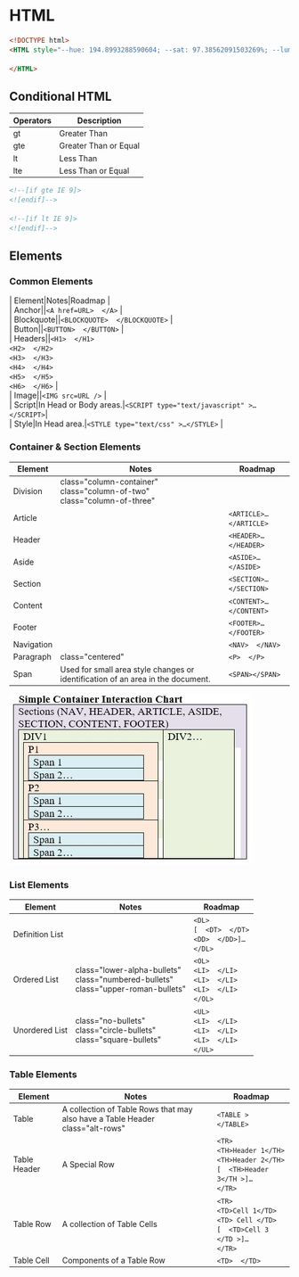 # HTML

```html
<!DOCTYPE html>
<HTML style="--hue: 194.8993288590604; --sat: 97.38562091503269%; --lum: 30%;" lang="en">

</HTML>
```

## Conditional HTML
| Operators | Description |  
| -- | -- |  
| gt | Greater Than  |  
| gte | Greater Than or Equal |  
| lt | Less Than |  
| lte | Less Than or Equal |  

```html
<!--[if gte IE 9]>
<![endif]-->

<!--[if lt IE 9]>  
<![endif]-->
```

## Elements

### Common Elements
| Element|Notes|Roadmap |  
| Anchor||`<A href=URL>  </A>` |  
| Blockquote||`<BLOCKQUOTE>  </BLOCKQUOTE>` |  
| Button||`<BUTTON>  </BUTTON>` |  
| Headers||`<H1>  </H1>` <BR> `<H2>  </H2>` <BR> `<H3>  </H3>` <BR> `<H4>  </H4>` <BR> `<H5>  </H5>` <BR> `<H6>  </H6>` |  
| Image||`<IMG src=URL />` |  
| Script|In Head or Body areas.|`<SCRIPT type="text/javascript" >…</SCRIPT>`|  
| Style|In Head area.|`<STYLE type="text/css" >…</STYLE>` |  

### Container & Section Elements
| Element|Notes|Roadmap |  
| --- | --- | --- |  
| Division|class="column-container" <BR> class="column-of-two" <BR> class="column-of-three"|<DIV>  </DIV> |  
| Article||`<ARTICLE>…</ARTICLE>` |  
| Header||`<HEADER>…</HEADER>` |  
| Aside||`<ASIDE>…</ASIDE>` |  
| Section||`<SECTION>…</SECTION>` |  
| Content||`<CONTENT>…</CONTENT>` |  
| Footer||`<FOOTER>…</FOOTER>` |  
| Navigation||`<NAV>  </NAV>` |  
| Paragraph|class="centered"|`<P>  </P>` |  
| Span|Used for small area style changes or identification of an area in the document. |`<SPAN></SPAN>` |  

![Simple Container Interaction Chart](HTMLContainerExample.jpg)

### List Elements
| Element|Notes|Roadmap |  
| --- | --- | --- |  
| Definition List||`<DL>`  <BR> `[  <DT>  </DT>` <BR>   `<DD>  </DD>]…` <BR> `</DL>` |  
| Ordered List|class="lower-alpha-bullets" <BR> class="numbered-bullets" <BR> class="upper-roman-bullets"|`<OL>` <BR>   `<LI>  </LI>` <BR>   `<LI>  </LI>` <BR>   `<LI>  </LI>` <BR> `</OL>` |  
| Unordered List|class="no-bullets" <BR> class="circle-bullets" <BR> class="square-bullets"|`<UL>` <BR>   `<LI>  </LI>` <BR>   `<LI>  </LI>` <BR>   `<LI>  </LI>` <BR> `</UL>` |  

### Table Elements
| Element|Notes|Roadmap |  
| --- | --- | --- |  
| Table|A collection of Table Rows that may also have a Table Header <BR> class="alt-rows"|`<TABLE >  </TABLE>` |  
| Table Header|A Special Row|`<TR>` <BR>   `<TH>Header 1</TH>` <BR>   `<TH>Header 2</TH>` <BR> `[  <TH>Header 3</TH >]…` <BR> `</TR>` |  
| Table Row|A collection of Table Cells|`<TR>` <BR>   `<TD>Cell 1</TD>` <BR>   `<TD> Cell </TD>` <BR> `[  <TD>Cell 3 </TD >]…` <BR> `</TR>` |  
| Table Cell|Components of a Table Row|`<TD>  </TD>` |  


